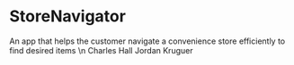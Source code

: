# StoreNavigator
An app that helps the customer navigate a convenience store efficiently to find desired items
\n Charles Hall
Jordan Kruguer
